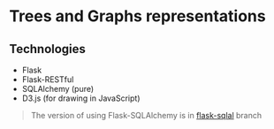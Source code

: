# Trees and Graphs representations

## Technologies

- Flask
- Flask-RESTful
- SQLAlchemy (pure)
- D3.js (for drawing in JavaScript)

> The version of using Flask-SQLAlchemy is in [flask-sqlal](https://github.com/BobbyGoop/D3-Trees/tree/flask-sqlal) branch



 
 
